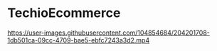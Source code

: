 # TechioEcommerce

https://user-images.githubusercontent.com/104854684/204201708-1db501ca-09cc-4709-bae5-ebfc7243a3d2.mp4

